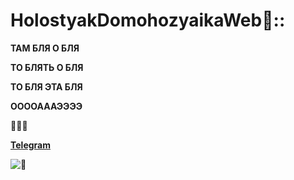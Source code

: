# HolostyakDomohozyaikaWeb🍴::
**ТАМ БЛЯ О БЛЯ**

**ТО БЛЯТЬ О БЛЯ**

**ТО БЛЯ ЭТА БЛЯ**

**ООООАААЭЭЭЭ**

🐷🐷🐷

**[Telegram](https://t.me/three_pigs_inc)**

![🐷](https://media.tenor.com/7ff5OrVFqXYAAAAC/pig-work.gif)
